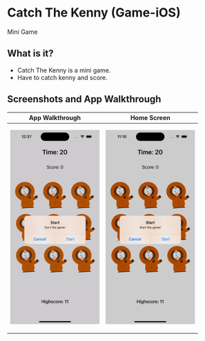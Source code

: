 # Catch The Kenny (Game-iOS)
Mini Game
## What is it?
- Catch The Kenny is a mini game.
- Have to catch kenny and score.

## Screenshots and App Walkthrough
| App Walkthrough | Home Screen |
| --- |--- |
| <p align="center"><img src="AppwalkThrough/CatchTheKennyGame.gif" height="450"/></p> | <p align="center"><img src="AppwalkThrough/HomeScreenpng.png" height="450"/></p> | 
